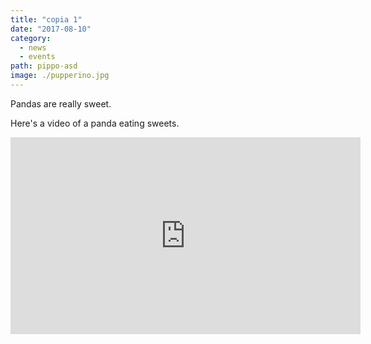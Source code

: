 ```yaml
---
title: "copia 1"
date: "2017-08-10"
category:
  - news
  - events
path: pippo-asd
image: ./pupperino.jpg
---
```


Pandas are really sweet.

Here's a video of a panda eating sweets.

<iframe width="560" height="315" src="https://www.youtube.com/embed/4n0xNbfJLR8" frameborder="0" allowfullscreen></iframe>